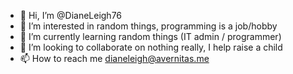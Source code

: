 - 👋 Hi, I’m @DianeLeigh76
- 👀 I’m interested in random things, programming is a job/hobby
- 🌱 I’m currently learning random things (IT admin / programmer)
- 💞️ I’m looking to collaborate on nothing really, I help raise a child
- 📫 How to reach me dianeleigh@avernitas.me

<!---
DianeLeigh76/DianeLeigh76 is a ✨ special ✨ repository because its `README.md` (this file) appears on your GitHub profile.
You can click the Preview link to take a look at your changes.
--->

